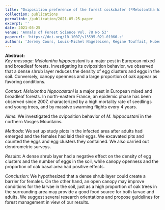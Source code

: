 ```yaml
---
title: "Oviposition preference of the forest cockchafer (*Melolontha hippocastani* Fabr. 1801) at the stand scale depends on oak proportion, canopy openness and ground accessibility"
collection: publications
permalink: /publication/2021-05-25-paper
excerpt: ''
date: 2021-05-25
venue: 'Annals of Forest Science Vol. 78 No 53'
paperurl: 'https://doi.org/10.1007/s13595-021-01066-z'
authors: 'Jeremy Cours, Louis-Michel Nageleisen, Régine Touffait, Hubert Schmuck, Stéphane Brault, Nathalie Breda, Claudine Richter, Francois-Xavier Saintonge & Vincent Boulanger'
---
```


**Abstract:**\
*Key message*: *Melolontha hippocastani* is a major pest in European mixed and broadleaf forests. Investigating its oviposition behavior, we observed that a dense shrub layer reduces the density of egg clusters and eggs in the soil. Conversely, canopy openness and a large proportion of oak appear as favoring conditions.


*Context*: *Melolontha hippocastani* is a major pest in European mixed and broadleaf forests. In north-eastern France, an epidemic phase has been observed since 2007, characterized by a high mortality rate of seedlings and young trees, and by massive swarming flights every 4 years.

*Aims*: We investigated the oviposition behavior of *M. hippocastani* in the northern Vosges Mountains.

*Methods*: We set up study plots in the infected area after adults had emerged and the females had laid their eggs. We excavated pits and counted the eggs and egg clusters they contained. We also carried out dendrometric surveys.

*Results*: A dense shrub layer had a negative effect on the density of egg clusters and the number of eggs in the soil, while canopy openness and the proportion of oak basal area had positive effects.

*Conclusion*: We hypothesized that a dense shrub layer could create a barrier for females. On the other hand, an open canopy may improve conditions for the larvae in the soil, just as a high proportion of oak trees in the surrounding area may provide a good food source for both larvae and adults. We suggest several research orientations and propose guidelines for forest management in view of our results.